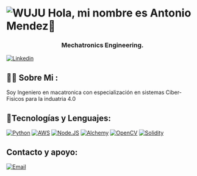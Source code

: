 # ![WUJU](https://media.giphy.com/media/vWst8QUOKAot6MHEZe/giphy.gif) Hola, mi nombre es Antonio Mendez👋

<div id="header" align="center">
    <h3 align="center">Mechatronics Engineering.</h3>
</div>

[![Linkedin](https://img.shields.io/badge/LinkedIn-0077B5?style=for-the-badge&logo=linkedin&logoColor=white)](https://www.linkedin.com/in/antoniomj/)

## 👨‍💻 Sobre Mi :

Soy Ingeniero en macatronica con especialización en sistemas Ciber-Fisicos para la induatria 4.0

## 🔨Tecnologías y Lenguajes:

[![Python](https://img.shields.io/badge/Python-yellow?style=for-the-badge&logo=python&logoColor=white&labelColor=101010)]()
[![AWS](https://img.shields.io/badge/AWS-232F3E?style=for-the-badge&logo=amazon-aws&logoColor=white&labelColor=101010)]()
[![Node.JS](https://img.shields.io/badge/Node.JS-339933?style=for-the-badge&logo=node.js&logoColor=white&labelColor=101010)]()
[![Alchemy](https://img.shields.io/static/v1?style=for-the-badge&message=Alchemy&color=0C0C0E&logo=Alchemy&logoColor=FFFFFF)]()
[![OpenCV](https://img.shields.io/static/v1?style=for-the-badge&message=OpenCV&color=5C3EE8&logo=OpenCV&logoColor=FFFFFF&label=)]()
[![Solidity](https://img.shields.io/static/v1?style=for-the-badge&message=Solidity&color=363636&logo=Solidity&logoColor=FFFFFF&label=)]()

## Contacto y apoyo:

[![Email](<https://img.shields.io/badge/AntonioMendezJ@hotmail.com-email_personal_(respuesta_Rapida)-D14836?style=for-the-badge&logo=gmail&logoColor=white&labelColor=101010>)](AntonioMendezJ@hotmail.com)
